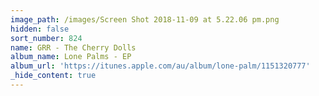 ```yaml
---
image_path: /images/Screen Shot 2018-11-09 at 5.22.06 pm.png
hidden: false
sort_number: 824
name: GRR - The Cherry Dolls
album_name: Lone Palms - EP
album_url: 'https://itunes.apple.com/au/album/lone-palm/1151320777'
_hide_content: true
---
```



